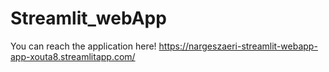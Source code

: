 # Streamlit_webApp
You can reach the application here!
https://nargeszaeri-streamlit-webapp-app-xouta8.streamlitapp.com/
